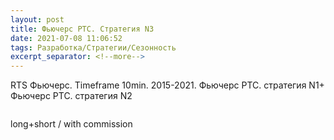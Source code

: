 ```yaml
---
layout: post
title: Фьючерс РТС. Стратегия N3
date: 2021-07-08 11:06:52
tags: Разработка/Стратегии/Сезонность
excerpt_separator: <!--more-->
---
```


RTS Фьючерс. Timeframe 10min. 2015-2021.
Фьючерс РТС. стратегия N1+ Фьючерс РТС. стратегия N2

<!--more-->

<img src="https://raw.githubusercontent.com/Ragve-hub/scribble/gh-pages/images/seasonal3_ch.png" alt="">

long+short / with commission

<img src="https://raw.githubusercontent.com/Ragve-hub/scribble/gh-pages/images/seasonal3_p.png" alt="">

